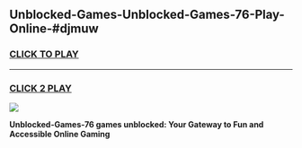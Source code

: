 
## Unblocked-Games-Unblocked-Games-76-Play-Online-#djmuw
<h3>
<a href="https://premium.freeplayer.one?title=Unblocked-Games-76&ref=27F">CLICK TO PLAY</a></h3>
<hr>

<h3>
<a href="https://premium.freeplayer.one?title=Unblocked-Games-76&ref=27F">CLICK 2 PLAY</a>
  
</h3>

<a href="https://premium.freeplayer.one?title=Unblocked-Games-76&ref=27F"><img src="https://clearcache.store/games.png"></a>


**Unblocked-Games-76 games unblocked: Your Gateway to Fun and Accessible Online Gaming**
